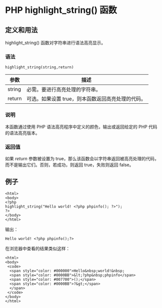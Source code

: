 # PHP highlight_string() 函数



## 定义和用法

highlight_string() 函数对字符串进行语法高亮显示。

### 语法

```
highlight_string(string,return)
```

| 参数 | 描述 |
| --- | --- |
| string | 必需。要进行高亮处理的字符串。 |
| return | 可选。如果设置 true，则本函数返回高亮处理的代码。 |

### 说明

本函数通过使用 PHP 语法高亮程序中定义的颜色，输出或返回给定的 PHP 代码的语法高亮版本。

### 返回值

如果 _return_ 参数被设置为 true，那么该函数会以字符串返回被高亮处理的代码，而不是输出它们。否则，若成功，则返回 true，失败则返回 false。

## 例子

```
<html>
<body>
<?php
highlight_string("Hello world! <?php phpinfo(); ?>");
?>
</body>
</html>
```

输出：

```
Hello world! <?php phpinfo();?>
```

在浏览器中查看的结果类似这样：

```
<html>
<body>
 <code>
  <span style="color: #000000">Hello&nbsp;world!&nbsp;
  <span style="color: #0000BB">&lt;?php&nbsp;phpinfo</span>
  <span style="color: #007700">();</span>
  <span style="color: #0000BB">?&gt;</span>
  </span>
 </code>
</body>
</html>
```



